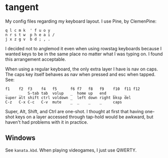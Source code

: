 # tangent

My config files regarding my keyboard layout. I use Pine, by ClemenPine:

```
q l c m k  ' f u o y
n r s t w  p h e a i /
j x z g v  b d ; , .
```

I decided not to anglemod it even when using rowstag keyboards because I wanted keys to be in the same place no matter what I was typing on. I found this arrangement acceptable.

When using a regular keyboard, the only extra layer I have is nav on caps. The caps key itself behaves as nav when pressed and esc when tapped. See:

```
f1    f2  f3    f4   f5      f6 f7   f8   f9    f10  f11 f12
_     _   S-tab tab  volup   _  home up   end   _    _
super alt shift ctrl voldown _  left down right bksp del
C-z   C-x C-c   C-v  mute    _  _    _    _     caps
```

Super, Alt, Shift, and Ctrl are one-shot. I thought at first that having one-shot keys on a layer accessed through tap-hold would be awkward, but haven't had problems with it in practice.

## Windows

See `kanata.kbd`. When playing videogames, I just use QWERTY.
